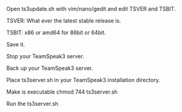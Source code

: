 Open ts3update.sh with vim/nano/gedit and edit TSVER and TSBIT.

TSVER: What ever the latest stable release is.

TSBIT: x86 or amd64 for 86bit or 64bit.

Save it.

Stop your TeamSpeak3 server.

Back up your TeamSpeak3 server.

Place ts3server.sh in your TeamSpeak3 installation directory.

Make is executable chmod 744 ts3server.sh

Run the ts3server.sh
